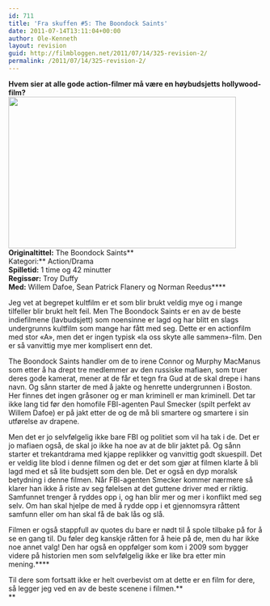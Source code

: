```yaml
---
id: 711
title: 'Fra skuffen #5: The Boondock Saints'
date: 2011-07-14T13:11:04+00:00
author: Ole-Kenneth
layout: revision
guid: http://filmbloggen.net/2011/07/14/325-revision-2/
permalink: /2011/07/14/325-revision-2/
---
```

**Hvem sier at alle gode action-filmer må være en høybudsjetts hollywood-film?**  
[<img class="alignnone size-full wp-image-326" title="boondocks_brothers" src="http://filmbloggen.net/wp-content/uploads//2011/05/boondocks_brothers.jpg" alt="" width="450" height="300" />](http://filmbloggen.net/wp-content/uploads//2011/05/boondocks_brothers.jpg)  
**Originaltittel:** The Boondock Saints**  
Kategori:** Action/Drama  
**Spilletid:** 1 time og 42 minutter  
**Regissør:** Troy Duffy  
**Med:** Willem Dafoe, Sean Patrick Flanery og Norman Reedus****

Jeg vet at begrepet kultfilm er et som blir brukt veldig mye og i mange tilfeller blir brukt helt feil. Men The Boondock Saints er en av de beste indiefilmene (lavbudsjett) som noensinne er lagd og har blitt en slags undergrunns kultfilm som mange har fått med seg. Dette er en actionfilm med stor &laquo;A&raquo;, men det er ingen typisk &laquo;la oss skyte alle sammen&raquo;-film. Den er så vanvittig mye mer komplisert enn det.

The Boondock Saints handler om de to irene Connor og Murphy MacManus som etter å ha drept tre medlemmer av den russiske mafiaen, som truer deres gode kamerat, mener at de får et tegn fra Gud at de skal drepe i hans navn. Og sånn starter de med å jakte og henrette undergrunnen i Boston. Her finnes det ingen gråsoner og er man kriminell er man kriminell. Det tar ikke lang tid før den homofile FBI-agenten Paul Smecker (spilt perfekt av Willem Dafoe) er på jakt etter de og de må bli smartere og smartere i sin utførelse av drapene.

Men det er jo selvfølgelig ikke bare FBI og politiet som vil ha tak i de. Det er jo mafiaen også, de skal jo ikke ha noe av at de blir jaktet på. Og sånn starter et trekantdrama med kjappe replikker og vanvittig godt skuespill. Det er veldig lite blod i denne filmen og det er det som gjør at filmen klarte å bli lagd med et så lite budsjett som den ble. Det er også en dyp moralsk betydning i denne filmen. Når FBI-agenten Smecker kommer nærmere så klarer han ikke å riste av seg følelsen at det guttene driver med er riktig. Samfunnet trenger å ryddes opp i, og han blir mer og mer i konflikt med seg selv. Om han skal hjelpe de med å rydde opp i et gjennomsyra råttent samfunn eller om han skal få de bak lås og slå.

Filmen er også stappfull av quotes du bare er nødt til å spole tilbake på for å se en gang til. Du føler deg kanskje råtten for å heie på de, men du har ikke noe annet valg! Den har også en oppfølger som kom i 2009 som bygger videre på historien men som selvfølgelig ikke er like bra etter min mening.****

Til dere som fortsatt ikke er helt overbevist om at dette er en film for dere, så legger jeg ved en av de beste scenene i filmen.**  
** 

<div class="video-shortcode">
</div>